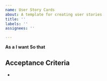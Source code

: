 ```yaml
---
name: User Story Cards
about: A template for creating user stories
title: ''
labels: ''
assignees: ''

---
```


**As a**
**I want**
**So that**

**Acceptance Criteria**
- 
-
